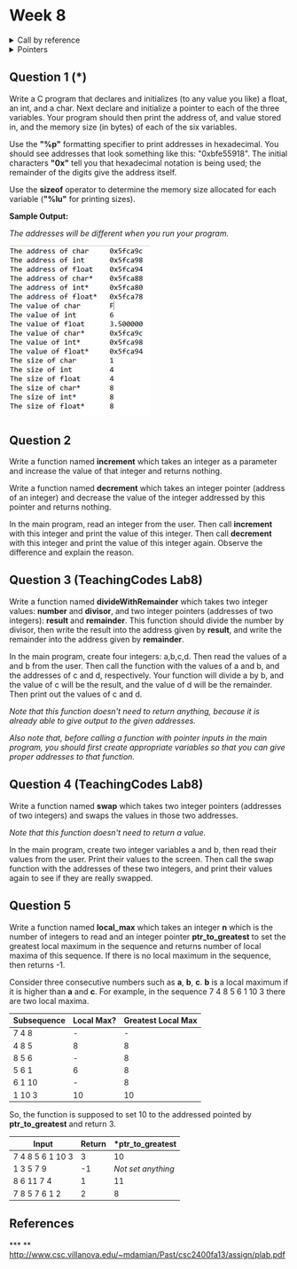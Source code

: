 # Week 8

<details><summary>Call by reference</summary><pre><code>
void func(int *z){
    (*z)++;
    printf("In func: %d\n", *z);
}
int main()
{
    int a = 1;
    printf("%d\n", a);
    func(&a);
    printf("%d\n", a);
}
</code>
</pre>
</details>

<details><summary>Pointers</summary>
<p><bold>&</bold> address of operator</p>
<p><bold>*</bold> value at address operator</p>
<img src='figures/W08-ptr1.png'/>
<img src='figures/W08-ptr2.png'/>
<img src='figures/W08-ptr3.png'/>
</details>

## Question 1 (*)

Write a C program that declares and initializes (to any value you like) a
float, an int, and a char. Next declare and initialize a pointer to each of
the three variables. Your program should then print the address of, and value
stored in, and the memory size (in bytes) of each of the six variables.

Use the **"%p"** formatting specifier to print addresses in hexadecimal. You should see addresses that look something like this: "0xbfe55918". The initial
characters **"0x"** tell you that hexadecimal notation is being used; the remainder of the digits give the address itself. 

Use the **sizeof** operator to determine the memory size allocated for each variable (**"%lu"** for printing sizes). 

**Sample Output:**

*The addresses will be different when you run your program.*   

<img src="figures\1587302715055.png" style="zoom:50%;" />

## Question 2

Write a function named **increment** which takes an integer as a parameter and increase the value of that integer and returns nothing. 

Write a function named **decrement** which takes an integer pointer (address of an integer) and decrease the value of the integer addressed by this pointer and returns nothing.

In the main program, read an integer from the user. Then call **increment** with this integer and print the value of this integer. Then call **decrement** with this integer and print the value of this integer again. Observe the difference and explain the reason. 

## Question 3 (TeachingCodes Lab8)

Write a function named **divideWithRemainder** which takes two integer values: **number** and **divisor**, and two integer pointers (addresses of two integers): **result** and **remainder**. This function should divide the number by divisor, then write the result into the address given by **result**, and 				write the remainder into the address given by **remainder**. 				 

In the main program, create four integers: a,b,c,d. Then read the values of a and b from the user. Then call the function with the values of a and b, and the addresses of c and d, respectively. Your function will divide a by b, and the value of c will be the result, and the value of d will be the remainder. Then print out the values of c and d. 				 

*Note that this function doesn't need to return anything, because it is already able to give output to the given addresses.* 				 

*Also note that, before calling a function with pointer inputs in the main program, you should first create appropriate variables so that you can give proper addresses to that function.* 		

## Question 4 (TeachingCodes Lab8)

Write a function named **swap** which takes two integer pointers (addresses of two integers) and swaps the values in those two addresses. 		

*Note that this function doesn't need to return a value.*

In the main program, create two integer variables a and b, then read their values from the user. Print their values to the screen. Then call the swap function with the addresses of these two integers, and print their 				values again to see if they are really swapped. 	

## Question 5 

Write a function named **local_max** which takes an integer **n** which is the number of integers to read and an integer pointer **ptr_to_greatest** to set the greatest local maximum in the sequence and returns number of local maxima of this sequence. If there is no local maximum in the sequence, then returns -1.

Consider three consecutive numbers such as **a**, **b**, **c**. **b** is a local maximum if it is higher than **a** and **c**. For example, in the sequence 7 4 8 5 6 1 10 3 there are two local maxima. 

| Subsequence | Local Max? | Greatest Local Max |
| ----------- | ---------- | ------------------ |
| 7 4 8       | -          | -                  |
| 4 8 5       | 8          | 8                  |
| 8 5 6       | -          | 8                  |
| 5 6 1       | 6          | 8                  |
| 6 1 10      | -          | 8                  |
| 1 10 3      | 10         | 10                 |

So, the function is supposed to set 10 to the addressed pointed by **ptr_to_greatest** and return 3. 	

| Input            | Return | *ptr_to_greatest   |
| ---------------- | ------ | ------------------ |
| 7 4 8 5 6 1 10 3 | 3      | 10                 |
| 1 3 5 7 9        | -1     | *Not set anything* |
| 8 6 11 7 4       | 1      | 11                 |
| 7 8 5 7 6 1 2    | 2      | 8                  |

## References

**\* ** http://www.csc.villanova.edu/~mdamian/Past/csc2400fa13/assign/plab.pdf

